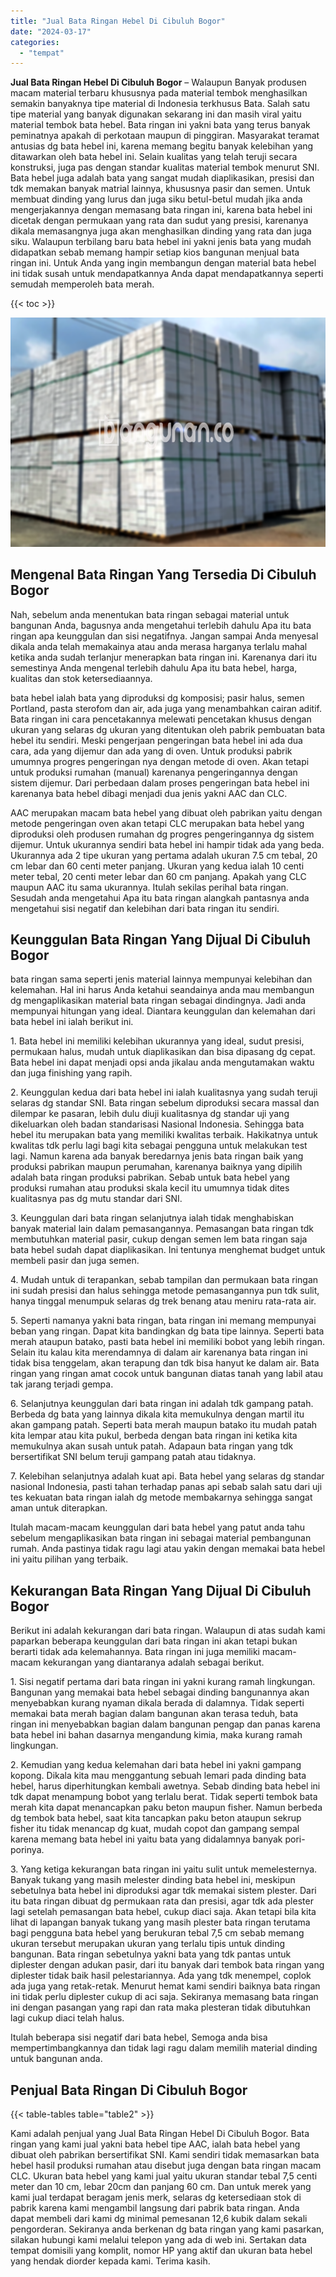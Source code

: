 ```yaml
---
title: "Jual Bata Ringan Hebel Di Cibuluh Bogor"
date: "2024-03-17"
categories: 
  - "tempat"
---
```


**Jual Bata Ringan Hebel Di Cibuluh Bogor** – Walaupun Banyak produsen macam material terbaru khususnya pada material tembok menghasilkan semakin banyaknya tipe material di Indonesia terkhusus Bata. Salah satu tipe material yang banyak digunakan sekarang ini dan masih viral yaitu material tembok bata hebel. Bata ringan ini yakni bata yang terus banyak peminatnya apakah di perkotaan maupun di pinggiran. Masyarakat teramat antusias dg bata hebel ini, karena memang begitu banyak kelebihan yang ditawarkan oleh bata hebel ini. Selain kualitas yang telah teruji secara konstruksi, juga pas dengan standar kualitas material tembok menurut SNI. Bata hebel juga adalah bata yang sangat mudah diaplikasikan, presisi dan tdk memakan banyak matrial lainnya, khususnya pasir dan semen. Untuk membuat dinding yang lurus dan juga siku betul-betul mudah jika anda mengerjakannya dengan memasang bata ringan ini, karena bata hebel ini dicetak dengan permukaan yang rata dan sudut yang presisi, karenanya dikala memasangnya juga akan menghasilkan dinding yang rata dan juga siku. Walaupun terbilang baru bata hebel ini yakni jenis bata yang mudah didapatkan sebab memang hampir setiap kios bangunan menjual bata ringan ini. Untuk Anda yang ingin membangun dengan material bata hebel ini tidak susah untuk mendapatkannya Anda dapat mendapatkannya seperti semudah memperoleh bata merah.

{{< toc >}}

![Jual Bata Ringan Hebel Di Cibuluh Bogor](/images/jual-hebel-murah-44.png)

## Mengenal Bata Ringan Yang Tersedia Di Cibuluh Bogor

Nah, sebelum anda menentukan bata ringan sebagai material untuk bangunan Anda, bagusnya anda mengetahui terlebih dahulu Apa itu bata ringan apa keunggulan dan sisi negatifnya. Jangan sampai Anda menyesal dikala anda telah memakainya atau anda merasa harganya terlalu mahal ketika anda sudah terlanjur menerapkan bata ringan ini. Karenanya dari itu semestinya Anda mengenal terlebih dahulu Apa itu bata hebel, harga, kualitas dan stok ketersediaannya.

bata hebel ialah bata yang diproduksi dg komposisi; pasir halus, semen Portland, pasta sterofom dan air, ada juga yang menambahkan cairan aditif. Bata ringan ini cara pencetakannya melewati pencetakan khusus dengan ukuran yang selaras dg ukuran yang ditentukan oleh pabrik pembuatan bata hebel itu sendiri. Meski pengerjaan pengeringan bata hebel ini ada dua cara, ada yang dijemur dan ada yang di oven. Untuk produksi pabrik umumnya progres pengeringan nya dengan metode di oven. Akan tetapi untuk produksi rumahan (manual) karenanya pengeringannya dengan sistem dijemur. Dari perbedaan dalam proses pengeringan bata hebel ini karenanya bata hebel dibagi menjadi dua jenis yakni AAC dan CLC.

AAC merupakan macam bata hebel yang dibuat oleh pabrikan yaitu dengan metode pengeringan oven akan tetapi CLC merupakan bata hebel yang diproduksi oleh produsen rumahan dg progres pengeringannya dg sistem dijemur. Untuk ukurannya sendiri bata hebel ini hampir tidak ada yang beda. Ukurannya ada 2 tipe ukuran yang pertama adalah ukuran 7.5 cm tebal, 20 cm lebar dan 60 centi meter panjang. Ukuran yang kedua ialah 10 centi meter tebal, 20 centi meter lebar dan 60 cm panjang. Apakah yang CLC maupun AAC itu sama ukurannya. Itulah sekilas perihal bata ringan. Sesudah anda mengetahui Apa itu bata ringan alangkah pantasnya anda mengetahui sisi negatif dan kelebihan dari bata ringan itu sendiri.

## Keunggulan Bata Ringan Yang Dijual Di Cibuluh Bogor

bata ringan sama seperti jenis material lainnya mempunyai kelebihan dan kelemahan. Hal ini harus Anda ketahui seandainya anda mau membangun dg mengaplikasikan material bata ringan sebagai dindingnya. Jadi anda mempunyai hitungan yang ideal. Diantara keunggulan dan kelemahan dari bata hebel ini ialah berikut ini.

1\. Bata hebel ini memiliki kelebihan ukurannya yang ideal, sudut presisi, permukaan halus, mudah untuk diaplikasikan dan bisa dipasang dg cepat. Bata hebel ini dapat menjadi opsi anda jikalau anda mengutamakan waktu dan juga finishing yang rapih.

2\. Keunggulan kedua dari bata hebel ini ialah kualitasnya yang sudah teruji selaras dg standar SNI. Bata ringan sebelum diproduksi secara massal dan dilempar ke pasaran, lebih dulu diuji kualitasnya dg standar uji yang dikeluarkan oleh badan standarisasi Nasional Indonesia. Sehingga bata hebel itu merupakan bata yang memiliki kwalitas terbaik. Hakikatnya untuk kwalitas tdk perlu lagi bagi kita sebagai pengguna untuk melakukan test lagi. Namun karena ada banyak beredarnya jenis bata ringan baik yang produksi pabrikan maupun perumahan, karenanya baiknya yang dipilih adalah bata ringan produksi pabrikan. Sebab untuk bata hebel yang produksi rumahan atau produksi skala kecil itu umumnya tidak dites kualitasnya pas dg mutu standar dari SNI.

3\. Keunggulan dari bata ringan selanjutnya ialah tidak menghabiskan banyak material lain dalam pemasangannya. Pemasangan bata ringan tdk membutuhkan material pasir, cukup dengan semen lem bata ringan saja bata hebel sudah dapat diaplikasikan. Ini tentunya menghemat budget untuk membeli pasir dan juga semen.

4\. Mudah untuk di terapankan, sebab tampilan dan permukaan bata ringan ini sudah presisi dan halus sehingga metode pemasangannya pun tdk sulit, hanya tinggal menumpuk selaras dg trek benang atau meniru rata-rata air.

5\. Seperti namanya yakni bata ringan, bata ringan ini memang mempunyai beban yang ringan. Dapat kita bandingkan dg bata tipe lainnya. Seperti bata merah ataupun batako, pasti bata hebel ini memiliki bobot yang lebih ringan. Selain itu kalau kita merendamnya di dalam air karenanya bata ringan ini tidak bisa tenggelam, akan terapung dan tdk bisa hanyut ke dalam air. Bata ringan yang ringan amat cocok untuk bangunan diatas tanah yang labil atau tak jarang terjadi gempa.

6\. Selanjutnya keunggulan dari bata ringan ini adalah tdk gampang patah. Berbeda dg bata yang lainnya dikala kita memukulnya dengan martil itu akan gampang patah. Seperti bata merah maupun batako itu mudah patah kita lempar atau kita pukul, berbeda dengan bata ringan ini ketika kita memukulnya akan susah untuk patah. Adapaun bata ringan yang tdk bersertifikat SNI belum teruji gampang patah atau tidaknya.

7\. Kelebihan selanjutnya adalah kuat api. Bata hebel yang selaras dg standar nasional Indonesia, pasti tahan terhadap panas api sebab salah satu dari uji tes kekuatan bata ringan ialah dg metode membakarnya sehingga sangat aman untuk diterapkan.

Itulah macam-macam keunggulan dari bata hebel yang patut anda tahu sebelum mengaplikasikan bata ringan ini sebagai material pembangunan rumah. Anda pastinya tidak ragu lagi atau yakin dengan memakai bata hebel ini yaitu pilihan yang terbaik.

## Kekurangan Bata Ringan Yang Dijual Di Cibuluh Bogor

Berikut ini adalah kekurangan dari bata ringan. Walaupun di atas sudah kami paparkan beberapa keunggulan dari bata ringan ini akan tetapi bukan berarti tidak ada kelemahannya. Bata ringan ini juga memiliki macam-macam kekurangan yang diantaranya adalah sebagai berikut.

1\. Sisi negatif pertama dari bata ringan ini yakni kurang ramah lingkungan. Bangunan yang memakai bata hebel sebagai dinding bangunannya akan menyebabkan kurang nyaman dikala berada di dalamnya. Tidak seperti memakai bata merah bagian dalam bangunan akan terasa teduh, bata ringan ini menyebabkan bagian dalam bangunan pengap dan panas karena bata hebel ini bahan dasarnya mengandung kimia, maka kurang ramah lingkungan.

2\. Kemudian yang kedua kelemahan dari bata hebel ini yakni gampang kopong. Dikala kita mau menggantung sebuah lemari pada dinding bata hebel, harus diperhitungkan kembali awetnya. Sebab dinding bata hebel ini tdk dapat menampung bobot yang terlalu berat. Tidak seperti tembok bata merah kita dapat menancapkan paku beton maupun fisher. Namun berbeda dg tembok bata hebel, saat kita tancapkan paku beton ataupun sekrup fisher itu tidak menancap dg kuat, mudah copot dan gampang sempal karena memang bata hebel ini yaitu bata yang didalamnya banyak pori-porinya.

3\. Yang ketiga kekurangan bata ringan ini yaitu sulit untuk memelesternya. Banyak tukang yang masih melester dinding bata hebel ini, meskipun sebetulnya bata hebel ini diproduksi agar tdk memakai sistem plester. Dari itu bata ringan dibuat dg permukaan rata dan presisi, agar tdk ada plester lagi setelah pemasangan bata hebel, cukup diaci saja. Akan tetapi bila kita lihat di lapangan banyak tukang yang masih plester bata ringan terutama bagi pengguna bata hebel yang berukuran tebal 7,5 cm sebab memang ukuran tersebut merupakan ukuran yang terlalu tipis untuk dinding bangunan. Bata ringan sebetulnya yakni bata yang tdk pantas untuk diplester dengan adukan pasir, dari itu banyak dari tembok bata ringan yang diplester tidak baik hasil pelestariannya. Ada yang tdk menempel, coplok ada juga yang retak-retak. Menurut hemat kami sendiri baiknya bata ringan ini tidak perlu diplester cukup di aci saja. Sekiranya memasang bata ringan ini dengan pasangan yang rapi dan rata maka plesteran tidak dibutuhkan lagi cukup diaci telah halus.

Itulah beberapa sisi negatif dari bata hebel, Semoga anda bisa mempertimbangkannya dan tidak lagi ragu dalam memilih material dinding untuk bangunan anda.

## Penjual Bata Ringan Di Cibuluh Bogor

{{< table-tables table="table2" >}}

Kami adalah penjual yang Jual Bata Ringan Hebel Di Cibuluh Bogor. Bata ringan yang kami jual yakni bata hebel tipe AAC, ialah bata hebel yang dibuat oleh pabrikan bersertifikat SNI. Kami sendiri tidak memasarkan bata hebel hasil produksi rumahan atau disebut juga dengan bata ringan macam CLC. Ukuran bata hebel yang kami jual yaitu ukuran standar tebal 7,5 centi meter dan 10 cm, lebar 20cm dan panjang 60 cm. Dan untuk merek yang kami jual terdapat beragam jenis merk, selaras dg ketersediaan stok di pabrik karena kami mengambil langsung dari pabrik bata ringan. Anda dapat membeli dari kami dg minimal pemesanan 12,6 kubik dalam sekali pengorderan. Sekiranya anda berkenan dg bata ringan yang kami pasarkan, silakan hubungi kami melalui telepon yang ada di web ini. Sertakan data tempat domisili yang komplit, nomor HP yang aktif dan ukuran bata hebel yang hendak diorder kepada kami. Terima kasih.
